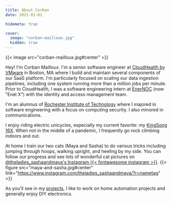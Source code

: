 ```yaml
---
title: About Corban
date: 2021-01-01

hidemeta: true

cover:
  image: "corban-mailloux.jpg"
  hidden: true
---
```


{{< image src="corban-mailloux.jpg#center" >}}

Hey! I'm Corban Mailloux. I'm a senior software engineer at [CloudHealth by VMware](https://www.cloudhealthtech.com/) in Boston, MA where I build and maintain several components of our SaaS platform. I'm particularly focused on scaling our data ingestion pipelines, including one system running more than a million jobs per minute.
Prior to CloudHealth, I was a software engineering intern at [EnerNOC](https://www.enelx.com/) (now "Enel X") with the identity and access management team.

I'm an alumnus of [Rochester Institute of Technology](https://www.rit.edu/) where I majored in software engineering with a focus on computing security. I also minored in communications.

I enjoy riding electric unicycles, especially my current favorite: my [KingSong 16X](https://www.ewheels.com/product/new-king-song-16x-1554wh-battery-2000w-motor-3-wide-tire/).
When not in the middle of a pandemic, I frequently go rock climbing indoors and out.

At home I train our two cats (Maya and Sasha) to do various tricks including jumping through hoops, walking upright, and heeling by my side. You can follow our progress and see lots of wonderful cat pictures on [@theladies_sashaandmaya's Instagram {{< fontawesome instagram >}}](https://www.instagram.com/theladies_sashaandmaya/?r=nametag).
{{< figure src="maya-and-sasha.jpg#center" link="https://www.instagram.com/theladies_sashaandmaya/?r=nametag" >}}

As you'll see in my [projects](/categories/projects/), I like to work on home automation projects and generally enjoy DIY electronics.
